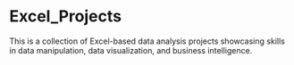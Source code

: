 # Excel_Projects
This is a collection of Excel-based data analysis projects showcasing skills in data manipulation, data visualization, and business intelligence.
